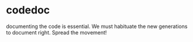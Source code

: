 # codedoc
documenting the code is essential. We must habituate the new generations to document right. Spread the movement!
